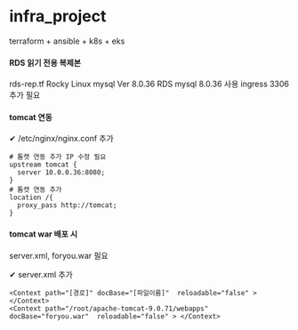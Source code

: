 # infra_project
terraform + ansible + k8s + eks

#### RDS 읽기 전용 복제본
rds-rep.tf 
Rocky Linux mysql  Ver 8.0.36
RDS mysql 8.0.36 사용
ingress 3306 추가 필요


#### tomcat 연동
✔ /etc/nginx/nginx.conf 추가
```
# 톰캣 연동 추가 IP 수정 필요
upstream tomcat {
  server 10.0.0.36:8080;
}
# 톰캣 연동 추가
location /{
  proxy_pass http://tomcat;
}
```

#### tomcat war 배포 시
server.xml, foryou.war 필요

✔ server.xml 추가
```
<Context path="[경로]" docBase="[파일이름]"  reloadable="false" > </Context>
<Context path="/root/apache-tomcat-9.0.71/webapps" docBase="foryou.war"  reloadable="false" > </Context>
```
